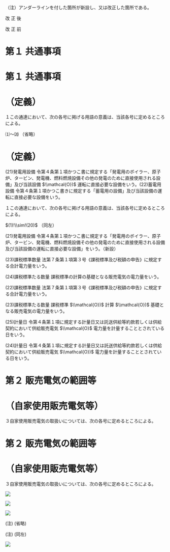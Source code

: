 （注）アンダーラインを付した箇所が新設し、又は改正した箇所である。

改 正 後

改 正 前

# 第１ 共通事項

# 第１ 共通事項

# （定義）

１この通達において、次の各号に掲げる用語の意義は、当該各号に定めるところによる。

⑴～⒇ （省略）

# （定義）

(21)発電用設備 令第４条第１項かつこ書に規定する「発電用のボイラー、原子炉、タービン、発電機、燃料燃焼設備その他の発電のために直接使用される設備」及び当該設備 $\\mathcal{O})$ 運転に直接必要な設備をいう。(22)蓄電用設備 令第４条第１項かつこ書きに規定する「蓄電用の設備」及び当該設備の運転に直接必要な設備をいう。

１この通達において、次の各号に掲げる用語の意義は、当該各号に定めるところによる。

$(1)!\\sim!(20)$ （同左）

(21)発電用設備 令第４条第１項かつこ書に規定する「発電用のボイラー、原子炉、タービン、発電機、燃料燃焼設備その他の発電のために直接使用される設備及び当該設備の運転に直接必要な設備」をいう。（新設）

(23)課税標準数量 法第７条第１項第３号《課税標準及び税額の申告》に規定する合計電力量をいう。

(24)課税標準たる数量 課税標準の計算の基礎となる販売電気の電力量をいう。

(22)課税標準数量 法第７条第１項第３号《課税標準及び税額の申告》に規定する合計電力量をいう。

(23)課税標準たる数量 課税標準 $\\mathcal{O})$ 計算 $\\mathcal{O})$ 基礎となる販売電気の電力量をいう。

(25)計量日 令第４条第１項に規定する計量日又は託送供給等約款若しくは供給契約において供給販売電気 $\\mathcal{O}$ 電力量を計量することとされている日をいう。

(24)計量日 令第４条第１項に規定する計量日又は託送供給等約款若しくは供給契約において供給販売電気 $\\mathcal{O})$ 電力量を計量することとされている日をいう。

# 第２ 販売電気の範囲等

# （自家使用販売電気等）

３自家使用販売電気の取扱いについては、次の各号に定めるところによる。

# 第２ 販売電気の範囲等

# （自家使用販売電気等）

３自家使用販売電気の取扱いについては、次の各号に定めるところによる。

![](https://www.nta.go.jp/tmp/7bdf788c-8862-4ba0-8a77-2bd2469ba26e/images/ab837df15ad5154b8647280b207ea0e9dd30d3caa205393190be19d311eec9df.jpg)

![](https://www.nta.go.jp/tmp/7bdf788c-8862-4ba0-8a77-2bd2469ba26e/images/7843f969070f35adf2c06d766a19d0c4063cea71d7bf4ce71d584988c0feb2b9.jpg)

![](https://www.nta.go.jp/tmp/7bdf788c-8862-4ba0-8a77-2bd2469ba26e/images/e35e7c3cb067f16baa0aa842ee07ff90ad83cf94d90d4ab0941c2e7631206617.jpg)

(注) (省略)

(注) (同左)

![](https://www.nta.go.jp/tmp/7bdf788c-8862-4ba0-8a77-2bd2469ba26e/images/28458c17ed37c1c4795e1c04eca9c33945dd678dd53ab3b5779a0f8afc3c6e24.jpg)
